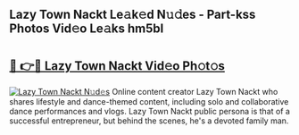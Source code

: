 ## Lazy Town Nackt Le𝚊k𝚎d N𝚞𝚍es - Part-kss Photos Vid𝚎o Le𝚊ks hm5bl

# <h2><a href="http://fb58ddf.evod.top/?m=Lazy+Town+Nackt">🔗 👉🔴 Lazy Town Nackt Vid𝚎o Ph𝚘t𝚘s</a></h2>

[![Lazy Town Nackt N𝚞d𝚎s](https://i.imgur.com/8V9OHl7.gif)](http://fb58ddf.evod.top/?m=Lazy+Town+Nackt)
Online content creator Lazy Town Nackt who shares lifestyle and dance-themed content, including solo and collaborative dance performances and vlogs. Lazy Town Nackt public persona is that of a successful entrepreneur, but behind the scenes, he's a devoted family man. 
